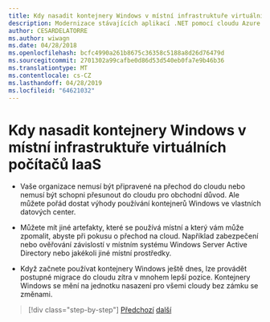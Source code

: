 ```yaml
---
title: Kdy nasadit kontejnery Windows v místní infrastruktuře virtuálních počítačů IaaS
description: Modernizace stávajících aplikací .NET pomocí cloudu Azure a Windows kontejnery | Kdy nasadit kontejnery Windows v místní infrastruktuře virtuálních počítačů IaaS
author: CESARDELATORRE
ms.author: wiwagn
ms.date: 04/28/2018
ms.openlocfilehash: bcfc4990a261b8675c36358c5188a8d26d76479d
ms.sourcegitcommit: 2701302a99cafbe0d86d53d540eb0fa7e9b46b36
ms.translationtype: MT
ms.contentlocale: cs-CZ
ms.lasthandoff: 04/28/2019
ms.locfileid: "64621032"
---
```

# <a name="when-to-deploy-windows-containers-in-your-on-premises-iaas-vm-infrastructure"></a>Kdy nasadit kontejnery Windows v místní infrastruktuře virtuálních počítačů IaaS

- Vaše organizace nemusí být připravené na přechod do cloudu nebo nemusí být schopni přesunout do cloudu pro obchodní důvod. Ale můžete pořád dostat výhody používání kontejnerů Windows ve vlastních datových center.

- Můžete mít jiné artefakty, které se používá místní a který vám může zpomalit, abyste při pokusu o přechod na cloud. Například zabezpečení nebo ověřování závislostí v místním systému Windows Server Active Directory nebo jakékoli jiné místní prostředky.

- Když začnete používat kontejnery Windows ještě dnes, lze provádět postupné migrace do cloudu zítra v mnohem lepší pozice. Kontejnery Windows se mění na jednotku nasazení pro všemi cloudy bez zámku se změnami.

>[!div class="step-by-step"]
>[Předchozí](when-not-to-deploy-to-windows-containers.md)
>[další](when-to-deploy-windows-containers-to-azure-vms-iaas-cloud.md)